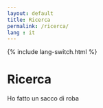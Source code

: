 ```yaml
---
layout: default
title: Ricerca
permalink: /ricerca/
lang : it
---
```

{% include lang-switch.html %}

# Ricerca

Ho fatto un sacco di roba
